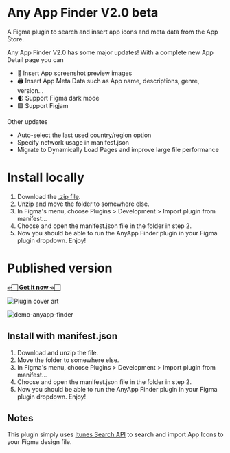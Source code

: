# Any App Finder V2.0 beta

A Figma plugin to search and insert app icons and meta data from the App Store.

Any App Finder V2.0 has some major updates! With a complete new App Detail page you can

- 📲 Insert App screenshot preview images
- 🖨️ Insert App Meta Data such as App name, descriptions, genre, version…
- 🌒 Support Figma dark mode
- 🟪 Support Figjam

Other updates

- Auto-select the last used country/region option
- Specify network usage in manifest.json
- Migrate to Dynamically Load Pages and improve large file performance

# Install locally

1. Download the [.zip file](https://github.com/sylvesterlau/Any-App-Finder/archive/refs/heads/v2.0.zip).
2. Unzip and move the folder to somewhere else.
3. In Figma's menu, choose Plugins > Development > Import plugin from manifest...
4. Choose and open the manifest.json file in the folder in step 2.
5. Now you should be able to run the AnyApp Finder plugin in your Figma plugin dropdown. Enjoy!

# Published version

[**👉🏻 Get it now 👈🏻**](https://www.figma.com/community/plugin/1091985525021410415/Any-App-Finder)

![Plugin cover art](https://github.com/sylvesterlau/AnyApp-Finder/assets/12065464/87f0b878-e292-4a04-b274-aa18950504ea)

![demo-anyapp-finder](https://github.com/sylvesterlau/AnyApp-Finder/assets/12065464/fe081452-63c9-4cde-9571-f5b4ddefdd74)

## Install with manifest.json

1. Download and unzip the file.
2. Move the folder to somewhere else.
3. In Figma's menu, choose Plugins > Development > Import plugin from manifest...
4. Choose and open the manifest.json file in the folder in step 2.
5. Now you should be able to run the AnyApp Finder plugin in your Figma plugin dropdown. Enjoy!

## Notes

This plugin simply uses [Itunes Search API](https://developer.apple.com/library/archive/documentation/AudioVideo/Conceptual/iTuneSearchAPI/index.html#//apple_ref/doc/uid/TP40017632-CH3-SW1) to search and import App Icons to your Figma design file.
